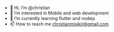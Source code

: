 - 👋 Hi, I’m @christian
- 👀 I’m interested in Mobile and web development 
- 🌱 I’m currently learning flutter and nodejs
- 📫 How to reach me christianmisikir@gmail.com

<!---
christian7dev/christian7dev is a ✨ special ✨ repository because its `README.md` (this file) appears on your GitHub profile.
You can click the Preview link to take a look at your changes.
--->
